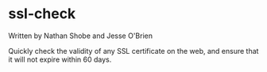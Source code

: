 ssl-check
=========
Written by Nathan Shobe and Jesse O'Brien

Quickly check the validity of any SSL certificate on the web, and ensure that it will not expire within 60 days.
